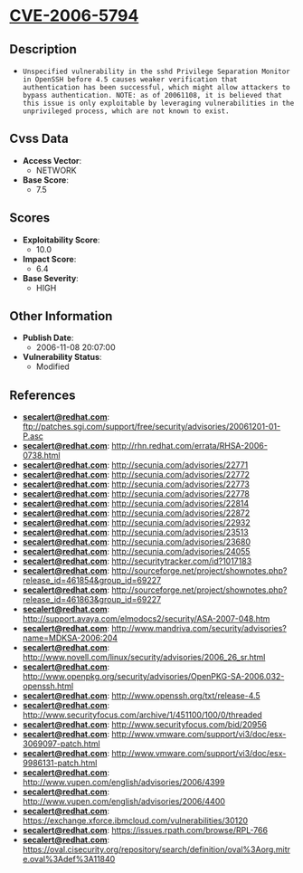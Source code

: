 
# [CVE-2006-5794](https://cve.mitre.org/cgi-bin/cvename.cgi?name=CVE-2006-5794)

## Description

- `Unspecified vulnerability in the sshd Privilege Separation Monitor in OpenSSH before 4.5 causes weaker verification that authentication has been successful, which might allow attackers to bypass authentication. NOTE: as of 20061108, it is believed that this issue is only exploitable by leveraging vulnerabilities in the unprivileged process, which are not known to exist.`

## Cvss Data

- **Access Vector**:
  - NETWORK
- **Base Score**:
  - 7.5

## Scores

- **Exploitability Score**:
  - 10.0
- **Impact Score**:
  - 6.4
- **Base Severity**:
  - HIGH

## Other Information

- **Publish Date**:
  - 2006-11-08 20:07:00
- **Vulnerability Status**:
  - Modified

## References

- **secalert@redhat.com**: ftp://patches.sgi.com/support/free/security/advisories/20061201-01-P.asc
- **secalert@redhat.com**: http://rhn.redhat.com/errata/RHSA-2006-0738.html
- **secalert@redhat.com**: http://secunia.com/advisories/22771
- **secalert@redhat.com**: http://secunia.com/advisories/22772
- **secalert@redhat.com**: http://secunia.com/advisories/22773
- **secalert@redhat.com**: http://secunia.com/advisories/22778
- **secalert@redhat.com**: http://secunia.com/advisories/22814
- **secalert@redhat.com**: http://secunia.com/advisories/22872
- **secalert@redhat.com**: http://secunia.com/advisories/22932
- **secalert@redhat.com**: http://secunia.com/advisories/23513
- **secalert@redhat.com**: http://secunia.com/advisories/23680
- **secalert@redhat.com**: http://secunia.com/advisories/24055
- **secalert@redhat.com**: http://securitytracker.com/id?1017183
- **secalert@redhat.com**: http://sourceforge.net/project/shownotes.php?release_id=461854&group_id=69227
- **secalert@redhat.com**: http://sourceforge.net/project/shownotes.php?release_id=461863&group_id=69227
- **secalert@redhat.com**: http://support.avaya.com/elmodocs2/security/ASA-2007-048.htm
- **secalert@redhat.com**: http://www.mandriva.com/security/advisories?name=MDKSA-2006:204
- **secalert@redhat.com**: http://www.novell.com/linux/security/advisories/2006_26_sr.html
- **secalert@redhat.com**: http://www.openpkg.org/security/advisories/OpenPKG-SA-2006.032-openssh.html
- **secalert@redhat.com**: http://www.openssh.org/txt/release-4.5
- **secalert@redhat.com**: http://www.securityfocus.com/archive/1/451100/100/0/threaded
- **secalert@redhat.com**: http://www.securityfocus.com/bid/20956
- **secalert@redhat.com**: http://www.vmware.com/support/vi3/doc/esx-3069097-patch.html
- **secalert@redhat.com**: http://www.vmware.com/support/vi3/doc/esx-9986131-patch.html
- **secalert@redhat.com**: http://www.vupen.com/english/advisories/2006/4399
- **secalert@redhat.com**: http://www.vupen.com/english/advisories/2006/4400
- **secalert@redhat.com**: https://exchange.xforce.ibmcloud.com/vulnerabilities/30120
- **secalert@redhat.com**: https://issues.rpath.com/browse/RPL-766
- **secalert@redhat.com**: https://oval.cisecurity.org/repository/search/definition/oval%3Aorg.mitre.oval%3Adef%3A11840
